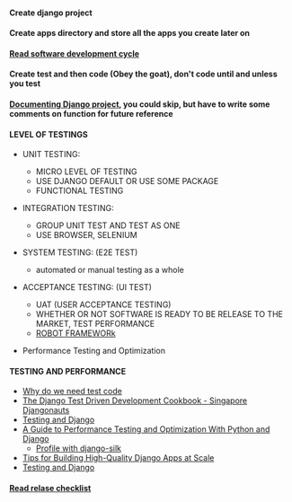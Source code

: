 #### Create django project
#### Create apps directory and store all the apps you create later on
#### [Read software development cycle](./software_development_cycle.md)
#### Create test and then code (Obey the goat), don't code until and unless you test
#### [Documenting Django project](./documenting_django.md), you could skip, but have to write some comments on function for future reference
#### LEVEL OF TESTINGS

- UNIT TESTING: 
    - MICRO LEVEL OF TESTING
    - USE DJANGO DEFAULT OR USE SOME PACKAGE
    - FUNCTIONAL TESTING
    
- INTEGRATION TESTING:
    - GROUP UNIT TEST AND TEST AS ONE
    - USE BROWSER, SELENIUM
    
- SYSTEM TESTING: (E2E TEST)
    - automated or manual testing as a whole
    
- ACCEPTANCE TESTING: (UI TEST)
    - UAT (USER ACCEPTANCE TESTING)
    - WHETHER OR NOT SOFTWARE IS READY TO BE RELEASE TO THE MARKET, TEST PERFORMANCE
    - [ROBOT FRAMEWORk](https://github.com/kitconcept/robotframework-djangolibrary)
    
- Performance Testing and Optimization
#### TESTING AND PERFORMANCE
- [Why do we need test code](https://quintagroup.com/cms/python/python-unit-testing)
- [The Django Test Driven Development Cookbook - Singapore Djangonauts](https://www.youtube.com/watch?v=41ek3VNx_6Q)
- [Testing and Django](https://pyvideo.org/pycon-us-2012/testing-and-django.html)
- [A Guide to Performance Testing and Optimization With Python and Django](https://www.toptal.com/python/performance-optimization-testing-django)
    - [Profile with django-silk](https://github.com/jazzband/django-silk)
- [Tips for Building High-Quality Django Apps at Scale](https://medium.com/@DoorDash/tips-for-building-high-quality-django-apps-at-scale-a5a25917b2b5)
- [Testing and Django](https://pyvideo.org/pycon-us-2012/testing-and-django.html)

#### [Read relase checklist](./release_checklist.md)
